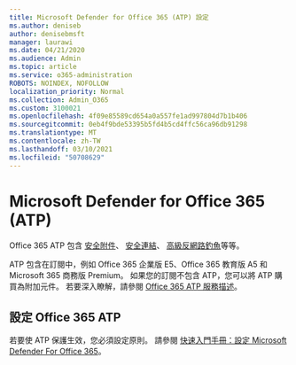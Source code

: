 ```yaml
---
title: Microsoft Defender for Office 365 (ATP) 設定
ms.author: deniseb
author: denisebmsft
manager: laurawi
ms.date: 04/21/2020
ms.audience: Admin
ms.topic: article
ms.service: o365-administration
ROBOTS: NOINDEX, NOFOLLOW
localization_priority: Normal
ms.collection: Admin_O365
ms.custom: 3100021
ms.openlocfilehash: 4f09e85589cd654a0a557fe1ad997804d7b1b406
ms.sourcegitcommit: 0eb4f9bde53395b5fd4b5cd4ffc56ca96db91298
ms.translationtype: MT
ms.contentlocale: zh-TW
ms.lasthandoff: 03/10/2021
ms.locfileid: "50708629"
---
```

# <a name="microsoft-defender-for-office-365-atp"></a>Microsoft Defender for Office 365 (ATP) 

Office 365 ATP 包含 [安全附件](https://docs.microsoft.com/microsoft-365/security/office-365-security/atp-safe-attachments)、 [安全連結](https://docs.microsoft.com/microsoft-365/security/office-365-security/atp-safe-links)、 [高級反網路釣魚](https://docs.microsoft.com/microsoft-365/security/office-365-security/atp-anti-phishing)等等。 

ATP 包含在訂閱中，例如 Office 365 企業版 E5、Office 365 教育版 A5 和 Microsoft 365 商務版 Premium。 如果您的訂閱不包含 ATP，您可以將 ATP 購買為附加元件。 若要深入瞭解，請參閱 [Office 365 ATP 服務描述](https://docs.microsoft.com/office365/servicedescriptions/office-365-advanced-threat-protection-service-description)。

## <a name="set-up-office-365-atp"></a>設定 Office 365 ATP

若要使 ATP 保護生效，您必須設定原則。 請參閱 [快速入門手冊：設定 Microsoft Defender For Office 365](https://docs.microsoft.com/microsoft-365/security/office-365-security/office-365-atp)。


